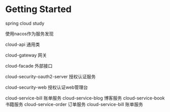 # Getting Started

spring cloud study

使用nacos作为服务发现

cloud-api  通用类

cloud-gateway 网关

cloud-facade 外部接口

cloud-security-oauth2-server 授权认证服务

cloud-security-web  授权认证web管理台

cloud-service-bill  账单服务
cloud-service-blog  博客服务
cloud-service-book  书籍服务
cloud-service-order 订单服务
cloud-service-bill  账单服务



